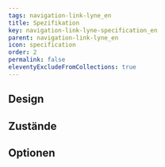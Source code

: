 ```yaml
---
tags: navigation-link-lyne_en
title: Spezifikation
key: navigation-link-lyne-specification_en
parent: navigation-link-lyne_en
icon: specification
order: 2
permalink: false
eleventyExcludeFromCollections: true
---
```


## Design 

## Zustände

## Optionen



